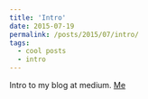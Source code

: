 ```yaml
---
title: 'Intro'
date: 2015-07-19
permalink: /posts/2015/07/intro/
tags:
  - cool posts
  - intro
---
```


Intro to my blog at medium. [Me](https://medium.com/@hadrielle/about-the-blog-8d214fbee2e9#.svth3orgm)
